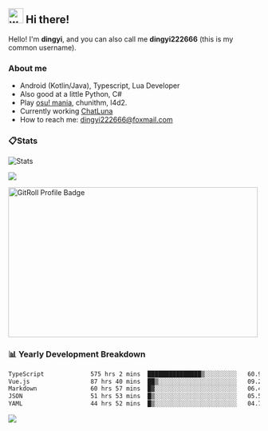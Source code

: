 ## <img alt="wave" src="https://raw.githubusercontent.com/MartinHeinz/MartinHeinz/master/wave.gif" width="30px"> Hi there!

Hello! I'm **dingyi**, and you can also call me **dingyi222666** (this is my common username).

### About me

- Android (Kotlin/Java), Typescript, Lua Developer
- Also good at a little Python, C#
- Play [osu! mania](https://osu.ppy.sh/users/29808669), chunithm, l4d2.
- Currently working [ChatLuna](https://github.com/ChatLunaLab)
- How to reach me: [dingyi222666@foxmail.com](mailto:dingyi222666@foxmail.com)

### 📋Stats

![Stats](https://github-readme-stats.vercel.app/api?username=dingyi222666&show_icons=true&icon_color=47A69E&title_color=47A69E&count_private=true)    

![](https://api.githubtrends.io/user/svg/dingyi222666/langs?time_range=one_year&include_private=True&loc_metric=changed&theme=classic)

<a href="https://gitroll.io/profile/uILsSgRUcbEP5MZt3W3atcIvOKBy1" target="_blank"><img  width='500px' height='300px' src="https://gitroll.io/api/badges/profiles/v1/uILsSgRUcbEP5MZt3W3atcIvOKBy1?theme=kawaiiCat" alt="GitRoll Profile Badge"/></a>

### 📊 Yearly Development Breakdown

<!--START_SECTION:waka-->

```txt
TypeScript             575 hrs 2 mins  ███████████████▒░░░░░░░░░   60.92 %
Vue.js                 87 hrs 40 mins  ██▒░░░░░░░░░░░░░░░░░░░░░░   09.29 %
Markdown               60 hrs 57 mins  █▓░░░░░░░░░░░░░░░░░░░░░░░   06.46 %
JSON                   51 hrs 53 mins  █▒░░░░░░░░░░░░░░░░░░░░░░░   05.50 %
YAML                   44 hrs 52 mins  █▒░░░░░░░░░░░░░░░░░░░░░░░   04.75 %
```

<!--END_SECTION:waka-->

![](https://komarev.com/ghpvc/?username=dingyi222666)
